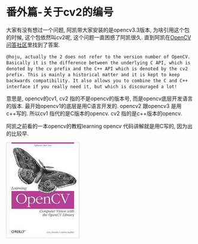 # 番外篇-关于cv2的编号

大家有没有想过一个问题, 阿凯带大家安装的是opencv3.3版本, 为啥引用这个包的时候, 这个包依然叫cv2呢, 这个问题一直困惑了阿凯很久. 直到阿凯在[OpenCV问答社区](http://answers.opencv.org/question/63405/why-do-python-bindings-for-v3-still-use-package-name-cv2/)里找到了答案.

```
@hoju, actually the 2 does not refer to the version number of OpenCV. Basically it is the difference between the underlying C API, which is denoted by the cv prefix and the C++ API which is denoted by the cv2 prefix. This is mainly a historical matter and it is kept to keep backwards compatibility. It also allows you to combine the C and C++ interface if you really need it, but which is discouraged a lot!
```

意思是, opencv的cv1, cv2 指的不是opencv的版本号, 而是opencv底层开发语言的版本. 最开始opencv1的底层是用C语言开发的.  opencv2 跟opencv3 是用c++写的. 所以cv1 指代的是C版本的opencv. cv2 指的是c++版本的opencv.

阿凯之前看的一本opencv的教程learning opencv 代码讲解就是用C写的, 因为出的比较早.

![0119_learning_opencv.jpg](./image/0119_learning_opencv.jpg)




